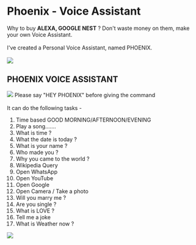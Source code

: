 <h1>Phoenix - Voice Assistant</h1>
 Why to buy <b>ALEXA, GOOGLE NEST</b> ? Don't waste money on them, make your own Voice Assistant. <br><br>
I've created a Personal Voice Assistant, named PHOENIX.<br><br>
<img src="https://user-images.githubusercontent.com/73097560/115834477-dbab4500-a447-11eb-908a-139a6edaec5c.gif"> </a>
<h2>PHOENIX VOICE ASSISTANT</h2>
<img src="https://user-images.githubusercontent.com/73097560/115834477-dbab4500-a447-11eb-908a-139a6edaec5c.gif"> </a>
 Please say "HEY PHOENIX" before giving the command <br><br>
 It can do the following tasks -<br>
 <ol type="1">
   <li> Time based GOOD MORNING/AFTERNOON/EVENING </li>
   <li> Play a song....... </li>
   <li> What is time ? </li>
   <li> What the date is today ? </li>
   <li> What is your name ? </li>
   <li> Who made you ? </li>
   <li> Why you came to the world ? </li>
   <li> Wikipedia Query </li>
   <li> Open WhatsApp </li>
   <li> Open YouTube </li>
   <li> Open Google </li>
   <li> Open Camera / Take a photo </li>
   <li> Will you marry me ? </li>
   <li> Are you single ? </li>
   <li> What is LOVE ? </li>
   <li> Tell me a joke </li>
   <li> What is Weather now ? </li>
</ol>
<img src="https://user-images.githubusercontent.com/73097560/115834477-dbab4500-a447-11eb-908a-139a6edaec5c.gif"> </a>
